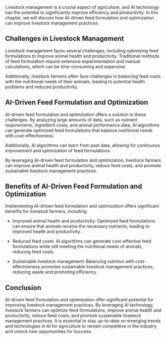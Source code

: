 
Livestock management is a crucial aspect of agriculture, and AI technology has the potential to significantly improve efficiency and productivity. In this chapter, we will discuss how AI-driven feed formulation and optimization can improve livestock management practices.

Challenges in Livestock Management
----------------------------------

Livestock management faces several challenges, including optimizing feed formulations to improve animal health and productivity. Traditional methods of feed formulation require extensive experimentation and manual calculations, which can be time-consuming and expensive.

Additionally, livestock farmers often face challenges in balancing feed costs with the nutritional needs of their animals, leading to potential health problems and reduced productivity.

AI-Driven Feed Formulation and Optimization
-------------------------------------------

AI-driven feed formulation and optimization offers a solution to these challenges. By analyzing large amounts of data, such as nutrient requirements, ingredient costs, and animal performance data, AI algorithms can generate optimized feed formulations that balance nutritional needs with cost-effectiveness.

Additionally, AI algorithms can learn from past data, allowing for continuous improvement and optimization of feed formulations.

By leveraging AI-driven feed formulation and optimization, livestock farmers can improve animal health and productivity, reduce feed costs, and promote sustainable livestock management practices.

Benefits of AI-Driven Feed Formulation and Optimization
-------------------------------------------------------

Implementing AI-driven feed formulation and optimization offers significant benefits for livestock farmers, including:

* Improved animal health and productivity: Optimized feed formulations can ensure that animals receive the necessary nutrients, leading to improved health and productivity.

* Reduced feed costs: AI algorithms can generate cost-effective feed formulations while still meeting the nutritional needs of animals, reducing feed costs.

* Sustainable livestock management: Balancing nutrition with cost-effectiveness promotes sustainable livestock management practices, reducing waste and promoting efficiency.

Conclusion
----------

AI-driven feed formulation and optimization offer significant potential for improving livestock management practices. By leveraging AI technology, livestock farmers can optimize feed formulations, improve animal health and productivity, reduce feed costs, and promote sustainable livestock management practices. It is essential to stay up-to-date on emerging trends and technologies in AI for agriculture to remain competitive in the industry and unlock new opportunities for success.

